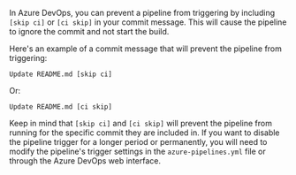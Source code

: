 In Azure DevOps, you can prevent a pipeline from triggering by including `[skip ci]` or `[ci skip]` in your commit message. This will cause the pipeline to ignore the commit and not start the build.

Here's an example of a commit message that will prevent the pipeline from triggering:

```
Update README.md [skip ci]
```

Or:

```
Update README.md [ci skip]
```

Keep in mind that `[skip ci]` and `[ci skip]` will prevent the pipeline from running for the specific commit they are included in. If you want to disable the pipeline trigger for a longer period or permanently, you will need to modify the pipeline's trigger settings in the `azure-pipelines.yml` file or through the Azure DevOps web interface.